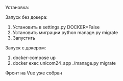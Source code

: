 Установка:

Запуск без докера:
1. Установить в settings.py DOCKER=False
2. Установить миграции python manage.py migrate
3. Запустить


Запуск c докером:

1. docker-compose up
2. docker exec unicom24_app ./manage.py migrate

Фронт на Vue уже собран